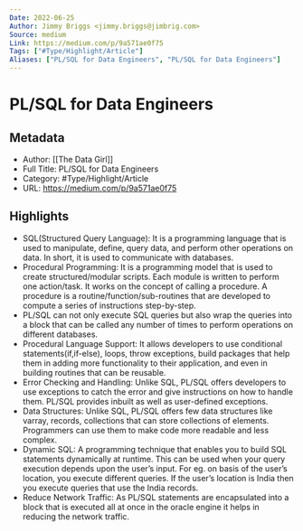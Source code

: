 ```yaml
---
Date: 2022-06-25
Author: Jimmy Briggs <jimmy.briggs@jimbrig.com>
Source: medium
Link: https://medium.com/p/9a571ae0f75
Tags: ["#Type/Highlight/Article"]
Aliases: ["PL/SQL for Data Engineers", "PL/SQL for Data Engineers"]
---
```

# PL/SQL for Data Engineers

## Metadata
- Author: [[The Data Girl]]
- Full Title: PL/SQL for Data Engineers
- Category: #Type/Highlight/Article
- URL: https://medium.com/p/9a571ae0f75

## Highlights
- SQL(Structured Query Language): It is a programming language that is used to manipulate, define, query data, and perform other operations on data. In short, it is used to communicate with databases.
- Procedural Programming: It is a programming model that is used to create structured/modular scripts. Each module is written to perform one action/task. It works on the concept of calling a procedure. A procedure is a routine/function/sub-routines that are developed to compute a series of instructions step-by-step.
- PL/SQL can not only execute SQL queries but also wrap the queries into a block that can be called any number of times to perform operations on different databases.
- Procedural Language Support: It allows developers to use conditional statements(if,if-else), loops, throw exceptions, build packages that help them in adding more functionality to their application, and even in building routines that can be reusable.
- Error Checking and Handling: Unlike SQL, PL/SQL offers developers to use exceptions to catch the error and give instructions on how to handle them. PL/SQL provides inbuilt as well as user-defined exceptions.
- Data Structures: Unlike SQL, PL/SQL offers few data structures like varray, records, collections that can store collections of elements. Programmers can use them to make code more readable and less complex.
- Dynamic SQL: A programming technique that enables you to build SQL statements dynamically at runtime. This can be used when your query execution depends upon the user’s input. For eg. on basis of the user’s location, you execute different queries. If the user’s location is India then you execute queries that use the India records.
- Reduce Network Traffic: As PL/SQL statements are encapsulated into a block that is executed all at once in the oracle engine it helps in reducing the network traffic.
